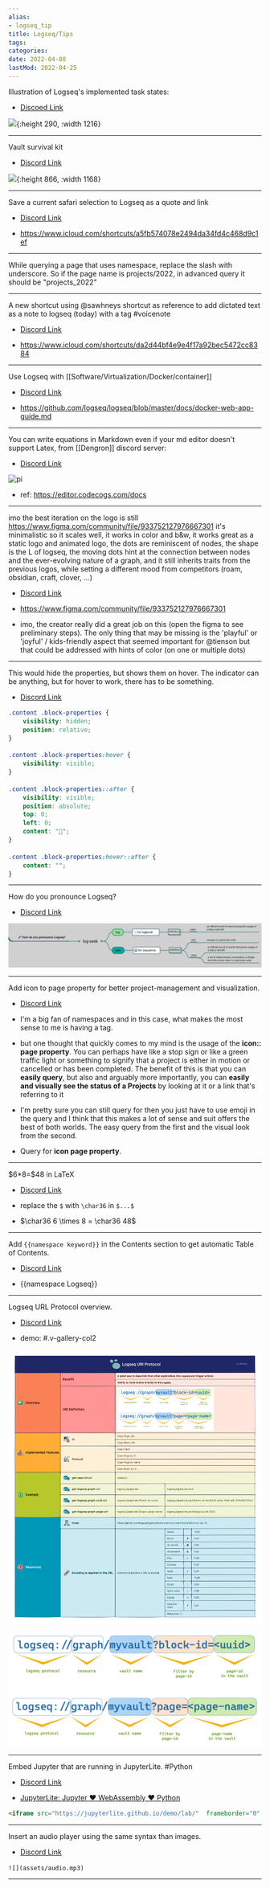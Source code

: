 ```yaml
---
alias:
- logseq_tip
title: Logseq/Tips
tags:
categories:
date: 2022-04-08
lastMod: 2022-04-25
---
```

Illustration of Logseq's implemented task states:

  + [Discoed Link](https://discord.com/channels/725182569297215569/725182570131751005/952564162792402976)

![](https://raw.githubusercontent.com/charleschiu2012/image-hosting/main/img/logseq_implemented_task_states.png){:height 290, :width 1216}

---

Vault survival kit

  + [Discord Link](https://discord.com/channels/725182569297215569/756886540038438992/952605818791030866)

![](https://raw.githubusercontent.com/charleschiu2012/image-hosting/main/img/pkm_vault_survival_kit.png){:height 866, :width 1168}

---

Save a current safari selection to Logseq as a quote and link

  + [Discord Link](https://discord.com/channels/725182569297215569/924907384730689566/955548362139119706)

  + https://www.icloud.com/shortcuts/a5fb574078e2494da34fd4c468d9c1ef

---

While querying a page that uses namespace, replace the slash with underscore. So if the page name is projects/2022, in advanced query it should be "projects_2022"

---

A new shortcut using @sawhneys shortcut as reference to add dictated text as a note to logseq (today) with a tag \#voicenote

  + [Discord Link](https://discord.com/channels/725182569297215569/924907384730689566/956086408819392523)

  + https://www.icloud.com/shortcuts/da2d44bf4e9e4f17a92bec5472cc8384

---

Use Logseq with [[Software/Virtualization/Docker/container]]

  + [Discord Link](https://discord.com/channels/725182569297215569/725182570131751005/956622800716705832)

  + https://github.com/logseq/logseq/blob/master/docs/docker-web-app-guide.md

---

You can write equations in Markdown even if your md editor doesn't support Latex, from [[Dengron]] discord server:

  + [Discord Link](https://discord.com/channels/717965437182410783/904891933284007966/956934748721270784)

![pi](http://latex.codecogs.com/png.latex?\frac{1}{\pi}=\frac{2\sqrt{2}}{9801}\sum_{k=0}^\infty\frac{(4k)!(1103%2B26390k)}{(k!)^4396^{4k}})

  + ref: https://editor.codecogs.com/docs

---

imo the best iteration on the logo is still 
https://www.figma.com/community/file/933752127976667301
it's minimalistic so it scales well, it works in color and b&w, it works great as a static logo and animated logo, the dots are reminiscent of nodes, the shape is the L of logseq, the moving dots hint at the connection between nodes  and the ever-evolving nature of a graph, and it still inherits traits from the previous logos, while setting a different mood from competitors (roam, obsidian, craft, clover, …)

  + [Discord Link](https://discord.com/channels/725182569297215569/775936939638652948/934860582799147009)

  + https://www.figma.com/community/file/933752127976667301

  + imo, the creator really did a great job on this (open the figma to see preliminary steps). The only thing that may be missing is  the 'playful' or 'joyful' / kids-friendly aspect that seemed important for  @tienson but that could be addressed with hints of color (on one or multiple dots)

---

This would hide the properties, but shows them on hover. The indicator can be anything, but for hover to work, there has to be something.

  + [Discord Link](https://discord.com/channels/725182569297215569/752845138148982877/906275176742801410)

```css
.content .block-properties {
    visibility: hidden;
    position: relative;
}

.content .block-properties:hover {
    visibility: visible;
}

.content .block-properties::after {
    visibility: visible;
    position: absolute;
    top: 0;
    left: 0;
    content: "👻";
}

.content .block-properties:hover::after {
    content: "";
}
```

---

How do you pronounce Logseq?

  + [Discord Link](https://discord.com/channels/725182569297215569/756886540038438992/957664768553001050)

![](https://raw.githubusercontent.com/charleschiugit/image-hosting/main/img/howtopronouncelogseq.png)

---

Add icon to page property for better project-management and visualization.

  + [Discord Link](https://discord.com/channels/725182569297215569/766475028978991104/961627375370661918)

  + I'm a big fan of namespaces and in this case, what makes the most sense to me is having a tag.

  + but one thought that quickly comes to my mind is the usage of the **icon:: page property**. You can perhaps have like a stop sign or like a green traffic light or something to signify that a project is either in motion or cancelled or has been completed. The benefit of this is that you can **easily query**, but also and arguably more importantly, you can **easily and visually see the status of a Projects** by looking at it or a link that's referring to it

  + I'm pretty sure you can still query for then you just have to use emoji in the query and I think that this makes a lot of sense and suit offers the best of both worlds. The easy query from the first and the visual look from the second.

  + Query for **icon page property**.


---

\$6*8=\$48 in LaTeX

  + [Discord Link](https://discord.com/channels/725182569297215569/725182570131751005/963510550124437504)

  + replace the `$` with `\char36` in `$...$`

  + $\char36 6 \times 8 = \char36 48$

---

Add `{{namespace keyword}}` in the Contents section to get automatic Table of Contents.

  + [Discord Link](https://discord.com/channels/725182569297215569/740582434961358848/963821349917319219)

  + {{namespace Logseq}}

---

Logseq URL Protocol overview.

  + [Discord Link](https://discord.com/channels/725182569297215569/756886540038438992/965024044183339088)

  + demo: #.v-gallery-col2

![](https://raw.githubusercontent.com/charleschiugit/image-hosting/main/img/logseq%20url%20protocol%20overview.png)

![](https://raw.githubusercontent.com/charleschiugit/image-hosting/main/img/logseq%20url%20protocol%20breakdown.png)

---

Embed Jupyter that are running in JupyterLite. #Python

  + [Discord Link](https://discord.com/channels/725182569297215569/736514221499744287/967240289888641158)

  + [JupyterLite: Jupyter ❤️ WebAssembly ❤️ Python](https://blog.jupyter.org/jupyterlite-jupyter-%EF%B8%8F-webassembly-%EF%B8%8F-python-f6e2e41ab3fa)

```html
<iframe src="https://jupyterlite.github.io/demo/lab/"  frameborder="0" scrolling="YES" allowtransparency="true" sandbox="allow-same-origin allow-scripts allow-popups allow-popups-to-escape-sandbox" style="width: 100%; height: 800px"></iframe>
```

---

Insert an audio player using the same syntax than images.

  + [Discord Link](https://discord.com/channels/725182569297215569/740582434961358848/967518539785310228)

`![](assets/audio.mp3)`

---


